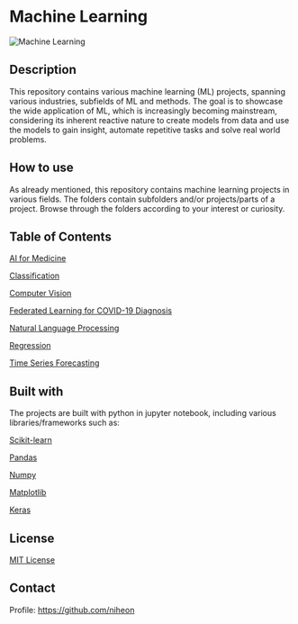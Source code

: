 
# Machine Learning

<img src="https://github.com/niheon/machine-learning/blob/main/Machine%20Learning.jpg" alt="Machine Learning">

## Description

This repository contains various machine learning (ML) projects, spanning various industries, subfields of ML and methods. The goal is to showcase the wide application of ML, which is increasingly becoming mainstream, considering its inherent reactive nature to create models from data and use the models to gain insight, automate repetitive tasks and solve real world problems. 

## How to use 

As already mentioned, this repository contains machine learning projects in various fields. The folders contain subfolders and/or projects/parts of a project. Browse through the folders according to your interest or curiosity. 

## Table of Contents

<p><a href="https://github.com/niheon/machine-learning/tree/main/AI%20for%20Medicine">AI for Medicine</a></p>
<p><a href="https://github.com/niheon/machine-learning/tree/main/Classification">Classification</a></p>
<p><a href="https://github.com/niheon/machine-learning/tree/main/Computer%20Vision">Computer Vision</a></p>
<p><a href="https://github.com/niheon/machine-learning/tree/main/Federated%20Learning%20for%20COVID-19%20Diagnosis">Federated Learning for COVID-19 Diagnosis</a></p>
<p><a href="https://github.com/niheon/machine-learning/tree/main/Natural%20Language%20Processing">Natural Language Processing</a></p>
<p><a href="https://github.com/niheon/machine-learning/tree/main/Regression">Regression</a></p>
<p><a href="https://github.com/niheon/machine-learning/tree/main/Time%20Series%20Forecasting">Time Series Forecasting</a></p>

## Built with

The projects are built with python in jupyter notebook, including various libraries/frameworks such as:

<p><a href="https://scikit-learn.org/stable">Scikit-learn</a></p>
<p><a href="https://pandas.pydata.org/">Pandas</a></p>
<p><a href="https://numpy.org/">Numpy</a></p>
<p><a href="https://matplotlib.org/">Matplotlib</a></p>
<p><a href="https://keras.io/">Keras</a></p>

## License

[MIT License](https://github.com/niheon/machine-learning/blob/main/LICENSE)

## Contact

Profile: https://github.com/niheon
 
